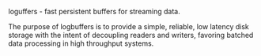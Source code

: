 loguffers - fast persistent buffers for streaming data. 


The purpose of logbuffers is to provide a simple, reliable, low latency disk storage with the intent of decoupling readers and writers, favoring batched data processing in high throughput systems.
